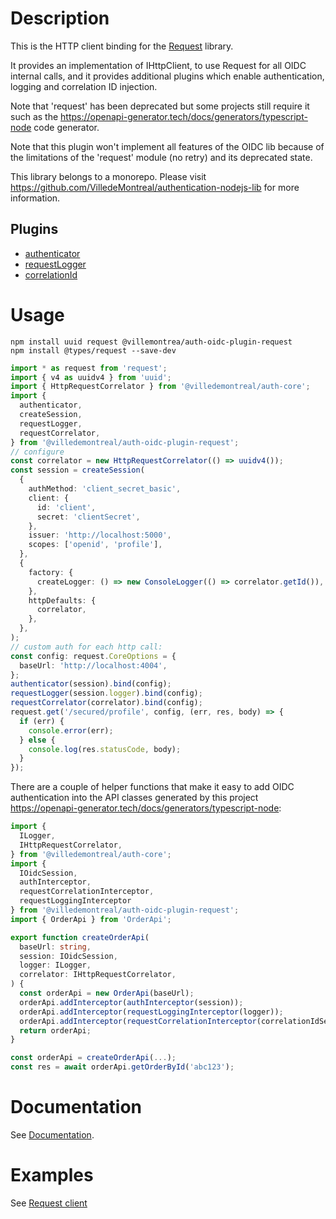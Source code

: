 # Description

This is the HTTP client binding for the [Request](https://github.com/request/request) library.

It provides an implementation of IHttpClient, to use Request for all OIDC internal calls, and it provides
additional plugins which enable authentication, logging and correlation ID injection.

Note that 'request' has been deprecated but some projects still require it such as the
https://openapi-generator.tech/docs/generators/typescript-node code generator.

Note that this plugin won't implement all features of the OIDC lib because of the limitations of the
'request' module (no retry) and its deprecated state.

This library belongs to a monorepo. Please visit https://github.com/VilledeMontreal/authentication-nodejs-lib
for more information.

## Plugins

- [authenticator](src/authenticator.ts)
- [requestLogger](src/requestLogger.ts)
- [correlationId](src/correlationId.ts)

# Usage

```
npm install uuid request @villemontrea/auth-oidc-plugin-request
npm install @types/request --save-dev
```

```typescript
import * as request from 'request';
import { v4 as uuidv4 } from 'uuid';
import { HttpRequestCorrelator } from '@villedemontreal/auth-core';
import {
  authenticator,
  createSession,
  requestLogger,
  requestCorrelator,
} from '@villedemontreal/auth-oidc-plugin-request';
// configure
const correlator = new HttpRequestCorrelator(() => uuidv4());
const session = createSession(
  {
    authMethod: 'client_secret_basic',
    client: {
      id: 'client',
      secret: 'clientSecret',
    },
    issuer: 'http://localhost:5000',
    scopes: ['openid', 'profile'],
  },
  {
    factory: {
      createLogger: () => new ConsoleLogger(() => correlator.getId()),
    },
    httpDefaults: {
      correlator,
    },
  },
);
// custom auth for each http call:
const config: request.CoreOptions = {
  baseUrl: 'http://localhost:4004',
};
authenticator(session).bind(config);
requestLogger(session.logger).bind(config);
requestCorrelator(correlator).bind(config);
request.get('/secured/profile', config, (err, res, body) => {
  if (err) {
    console.error(err);
  } else {
    console.log(res.statusCode, body);
  }
});
```

There are a couple of helper functions that make it easy to add OIDC authentication into the API classes
generated by this project https://openapi-generator.tech/docs/generators/typescript-node:

```typescript
import {
  ILogger,
  IHttpRequestCorrelator,
} from '@villedemontreal/auth-core';
import {
  IOidcSession,
  authInterceptor,
  requestCorrelationInterceptor,
  requestLoggingInterceptor
} from '@villedemontreal/auth-oidc-plugin-request';
import { OrderApi } from 'OrderApi';

export function createOrderApi(
  baseUrl: string,
  session: IOidcSession,
  logger: ILogger,
  correlator: IHttpRequestCorrelator,
) {
  const orderApi = new OrderApi(baseUrl);
  orderApi.addInterceptor(authInterceptor(session));
  orderApi.addInterceptor(requestLoggingInterceptor(logger));
  orderApi.addInterceptor(requestCorrelationInterceptor(correlationIdService));
  return orderApi;
}

const orderApi = createOrderApi(...);
const res = await orderApi.getOrderById('abc123');

```

# Documentation

See [Documentation](https://github.com/VilledeMontreal/authentication-nodejs-lib/tree/master/doc/README.md).

# Examples

See [Request client](https://github.com/VilledeMontreal/authentication-nodejs-lib/tree/master/examples/client-request)
